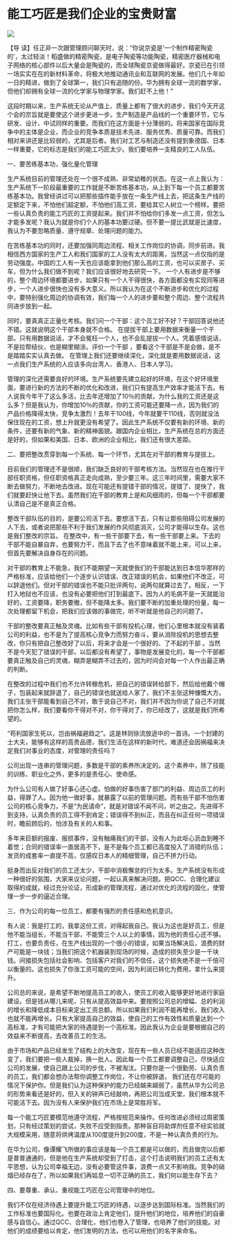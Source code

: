 # 能工巧匠是我们企业的宝贵财富
<img class="pv" src="https://api.visitor.plantree.me/visitor-badge/pv?namespace=plantree.me&key=renzhengfei-speeches/能工巧匠是我们企业的宝贵财富.md">




【导  读】任正非一次跟管理顾问聊天时，说：“你说京瓷是‘一个制作精密陶瓷的’，太过轻淡！稻盛做的精密陶瓷，是电子陶瓷等功能陶瓷，精密医疗器械和电子网络的核心部件以后大量会是陶瓷的，而全球陶瓷京瓷做得最好。京瓷已在引领一场实实在在的新材料革命，将极大地推动通讯业和互联网的发展。他们几十年如一日的精进，做到了全球第一，我们只有追随的份。华为拥有全球一流的数学家，但他们却拥有全球一流的化学家与物理学家。我们赶不上他！”



这段时期以来，生产系统无论从产值上、质量上都有了很大的进步，我们今天开这个会的宗旨就是要使这个进步更进一步。生产制造是产品线的一个重要环节，它与研发、设计、中试同样的重要。而我们在这方面是十分薄弱的。将来国家在国际竞争中的主体是企业，而企业的竞争本质是技术先进、服务优秀、质量可靠。而我们相对来讲还是比较弱的，尤其是后者。我们对工艺与制造还没有提到象德国、日本一样重要，它的标志是我们的能工巧匠太少。我们要培养一支精良的工人队伍。

一、要苦练基本功，强化量化管理

生产系统目前的管理还处在一个很不成熟、非常幼稚的状态。在这一点上我认为：生产系统下一阶段最重要的工作就是不断苦练基本功，从上到下每一个员工都要苦练基本功。我曾经讲过可以把那些插件能手放在一条生产线上去，把这条生产线的定额定下来，不怕他们超定额，不怕他们高工资，要给其它人树立一个榜样。要把一些认真负责的能工巧匠的工资提起来。我们并不怕给你们多发一点工资，但怎么才能多发呢？我认为就是你们个人的基本功要过硬。但不要一提比武就是比速度，我认为不要忽略质量、遵守规章、处理问题的能力。

在苦练基本功的同时，还要加强同周边流程、相关工作岗位的协调，同步前进。我相信西方国家的生产工人和我们国家的工人没有太大的距离，当然这一点仅指的是劳动强度。中国的工人有一天也应该能拿到他们那么高的工资，也可以买房子、买车，但为什么我们做不到呢？我们应该很好地去研究一下。 一个人有进步是不够的，整个周边环境都要进步。如果只有一个人干得很快，各方面都没有实现同等进步，一个人进步很快也没有多大意义。所以我认为在这个不断进步和优化的过程中，要特别强化周边的协调有效，我们每一个人的进步要和整个周边、整个流程共同进步放到一起。   

同时，要真真正正量化考核。我们问一个干部：这个员工好不好？干部回答说他还不错。这就说明这个干部本身就不合格。 在提拔干部上要用数据来衡量一个干部。只有用数据说话，才不会冤枉一个人，也不会乱提拔一个人。凭着感情说话，不是拉帮结伙，也是糊里糊涂。评价一个干部 ，要看这个干部是不是会做，是不是踏踏实实认真去做。 在管理上我们还要继续深化，深化就是要用数据说话，这一点我们生产系统的人应该多向台湾人、香港人、日本人学习。

管理的深化还需要良好的环境。生产系统要先建立起好的环境，在这个好环境里面，要进行新的方法的不断的优化和改进，我们只有提高生产效率才能活下去。有人说我今年干了这么多活，比去年还增加了10％的贡献，为什么我的工资还是这么多？但是我认为，你增加10％的贡献，你的工资可能还要降一点，因为我们的产品价格降得太快，竞争太激烈！去年干100线，今年就要干110线，否则就没法保住现在的工资，想上升就更没有希望了。因此生产系统不仅要有新的环境、新的条件，还要有新的气象、新的精神面貌。跟国内企业相比，生产系统在总的方面还是好的，但如果和美国、日本、欧洲的企业相比，我们还有很大差距。

二、要把整改贯穿到每一个系统、每一个环节，尤其在对干部的教育与提拔上。

目前我们的管理还不是很顺，我们缺乏良好的干部考核方法。当然现在也在推行干部任职资格，但任职资格真正走向成熟，至少要三年。这三年时间里，需要大家不断去做努力，不断地去改进。现在可能还有提错干部的情况，提错了、提快了，我们就要赶快让他下去。虽然我们在干部的教育上是和风细雨的，但每一个干部都要认清自己是不是真正合格。

整改干部队伍的目的，是要公司活下去。要想活下去，只有让那些阻碍公司发展的人下去，或者说把那些不利于我们发展的作风彻底消灭，公司才能得以生存。这也是我们整改的宗旨。 在整改中，有一些干部要下去，有一些干部要上来。下去的干部不能自暴自弃，也要努力干，而且下去了也不意味着就不能上来，可以上来，但首先要解决自身存在的问题。

对干部的教育上不能急，我们不能期望一天就使我们的干部能达到日本信华那样的严格标准，应该给他们一个逐步认识错误、改正错误的机会，如果他们不改正，可以辞退他们。但对干部的错误也不能只批评两句，说两句就算过去了。相反，一下打入地狱也不应该，也没有必要把他们打到最底下。因为人的毛病不是一天就能治好的，工资要降，职务要撤，但不能降太多。我们要不断的加重处理的份量，每一次处理都留下机会，把我们应该做的事做完，听不听就是他自己的问题了。

干部的整改要真正触及灵魂。比如有些干部有投机心理，他们心里根本就没有装着公司的利益，也不是为了提高核心竞争力而努力奋斗，要从消除投机的思想去整改，你只有把自己整改好了以后，将来才会是一个很好的、了不起的干部 。当然不是今天犯了错误的干部，以后都没有希望了，事物是发展变化的，每一个干部都要真正触及自己的灵魂，糊弄是糊弄不过去的，因为时间会对每一个人作出最正确的判断。

在整改的过程中我们也不允许转稼危机，把自己的错误转给部下，然后给他戴个帽子，包装起来就辞退了，自己的错误也就送给人家了，我们不主张这种慷慨大方。我们主张干部能看到自己不对，敢于说自己不对，我们并不因为你说了自己不对就把你怎么样，我们要看你干得对不对，你干得对了，你已经改了，这就是我们所希望的。

“苟利国家生死以，岂由祸福避趋之”。这是林则徐流放途中的一首诗。一个封建的士大夫，能够有这样的高贵品德，我们生活在这样的新时代，难道还会因祸福来决定我们对事业的态度，对管理的责任吗？

公司出现一连串的管理问题，多数是干部的素养所决定的。这个素养中，除了技能的训练、职业化之外，更多的是责任心、使命感。

为什么公司有人做了好事心还心虚。怕做的好事伤害了部门的利益、周边员工的利益，得罪了人。因为他一做好事，就暴露了以前的管理问题。而有些干部不怕伤害公司的核心竞争力，不是“为民请命”，就是对错误不闻不问，听之由之。先进得不到支持，认真负责的员工得不到肯定；错误得不到纠正，而且在纠正任何一项错误时，瞻前顾后的，怕涉及有关的人和事。

多年来巨额的报废、报损事件，没有触痛我们的干部，没有人为此呕心沥血到睡不着觉；合同的错误率一直居高不下，是不是每个员工都已高度投入了消错的队伍；发货的成套率一直提不高，仅感叹日本人的精细管理，自己不拼力行动。

挺身而出反对我们的员工还太少，干部中消极懈怠的行为太多。生产系统没有形成一种很好的氛围，大家来议论问题，一起认真来解决问题。把QCC、合理化建议取得的成就，经过充分论证，形成新的管理流程，通过对优化的流程的固化，使管理一步一步的逼近合理。

三、作为公司的每一位员工，都要有强烈的责任感和危机意识。

有人说：我是打工的，我拿这份工资，对得起我自己。我认为这也是好员工，但是他不能当组长，不能当干部，不能管三个人以上的事情，因为他的责任心还不够。打工，也要负责任，在生产线出现的一个很小的错误，如果当场解决后，浪费的财产可能是一块钱；当我们把这个机器装到现场的时候，造成的损失至少是一千块钱。间接损失包括社会影响、包括客户对我们的不信任，这个损失绝不是一千倍可以衡量的。这也损失了你涨工资可能的空间，因为利润已转化为费用，拿什么来提升。

公司总的来说，是希望不断地提高员工的收入，使员工的收入能够更好地进行家庭建设。但是钱从哪儿来呢，只有从提高效益中来。要按照公司总的增幅、总的利润的增长和降低成本目标来定出工资总额。所以如果我们利润不能再增长，我们收入也就不能再增长。只有大家提高自己的效益，使自己的工作有效性和质量达到一个高标准，才有可能把大家的待遇提到一个高标准。因此我认为企业是要根据自己的效益来不断提高，去改善员工的生活。

由于市场和产品已经发生了结构上的大改变，现在有一些人员已经不能适应这种改变了，我们要把一些人裁掉，换一批人。因此每一个员工都要调整自己，尽快适应公司的发展，使自己跟上公司的步伐，不被淘汰。只要你是一个很勤劳、认真负责的员工，我们都会想办法帮你调整工作岗位，不让你被辞退， 我们还在尽可能的情况下保护你。但是我们认为这种保护的能力已经越来越弱了，虽然从华为公司总的形势来看还是好的，但入关的钟声已经敲响，再把公司当成天堂，我们根本就不可能活下去。因为没有人来保护我们在市场上是常胜将军。

每一个能工巧匠要模范地遵守流程，严格按规范来操作。任何改进必须经过周密策划，只有经过策划的尝试，失败不应受到指责。那种盲目将助焊剂任意不经实验就大规模采用，随意将烘烤温度从100度提升到200度，不是一种认真负责的行为。

在华为公司，像谭耀飞所做的事应该是每一个员工都是可以做的，而且做完以后都是普普通通的，但是他在生产系统却受到了打击，这个打击说明我们的员工还有太平思想，认为公司幸福无边，没有必要管这件事，浪费一点又不影响我。竞争的硝烟已经存在了，所以如果我们再姑息一切不正确的员工，我们何以能生存下去？

四、要尊重、承认、重视能工巧匠在公司管理中的地位。

我们不仅在经济待遇上要提升能工巧匠的待遇，以逐步达到国际标准。当然我们的工作标准也要国际化。也要在政治上肯定他们，提升他们的地位，培养他们的自豪感与自信心。通过QCC、合理化，他们也卷入了管理，也培养了他们的技能。对他们的成绩要给以肯定，他们发明的方法，也可以用他们的名字来命名。
